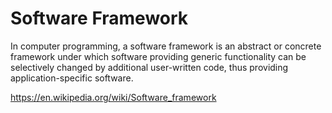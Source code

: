 # Software Framework

In computer programming, a software framework is an abstract or concrete framework under which software providing generic functionality can be selectively changed by additional user-written code, thus providing application-specific software.

https://en.wikipedia.org/wiki/Software_framework
